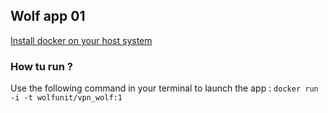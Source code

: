 ## Wolf app 01

[Install docker on your host system](https://docs.docker.com/engine/install/)

### How tu run ?
Use the following command in your terminal to launch the app :
```docker run -i -t wolfunit/vpn_wolf:1```
